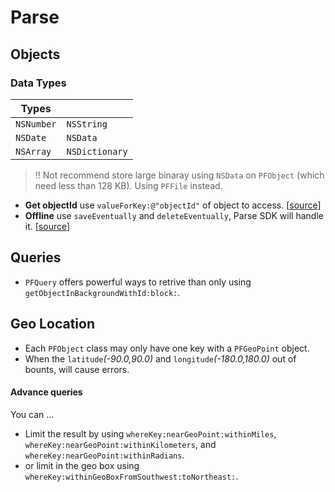 Parse
====

## Objects

### Data Types
| Types | |
|--------|----|
| `NSNumber` | `NSString` |
| `NSDate` | `NSData` |
| `NSArray` | `NSDictionary` |

> :bangbang: Not recommend store large binaray using `NSData` on `PFObject` (which need less than 128 KB). Using `PFFile` instead.



* **Get objectId** use `valueForKey:@"objectId"` of object to access. [[source](https://www.parse.com/questions/getting-objectid-always-null)]
* **Offline** use `saveEventually` and `deleteEventually`, Parse SDK will handle it. [[source](https://parse.com/docs/ios_guide#objects-offline/iOS)]


## Queries

*  `PFQuery` offers powerful ways to retrive than only using `getObjectInBackgroundWithId:block:`.

## Geo Location

* Each `PFObject` class may only have one key with a `PFGeoPoint` object.
* When the `latitude`*(-90.0,90.0)* and `longitude`*(-180.0,180.0)* out of bounts, will cause errors.

#### Advance queries
You can …

* Limit the result by using `whereKey:nearGeoPoint:withinMiles`, `whereKey:nearGeoPoint:withinKilometers`, and `whereKey:nearGeoPoint:withinRadians`.
* or limit in the geo box using `whereKey:withinGeoBoxFromSouthwest:toNortheast:`.



